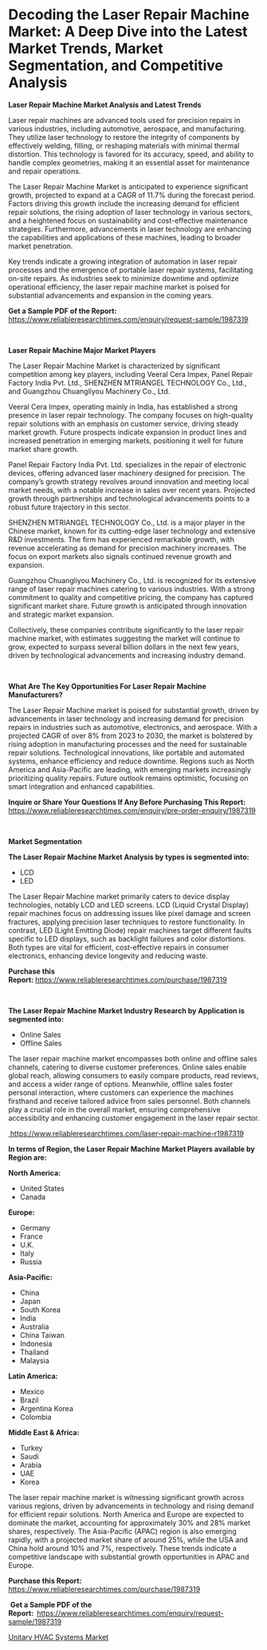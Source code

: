 <p><h1>Decoding the Laser Repair Machine Market: A Deep Dive into the Latest Market Trends, Market Segmentation, and Competitive Analysis</h1></p><p><strong>Laser Repair Machine Market Analysis and Latest Trends</strong></p>
<p><p>Laser repair machines are advanced tools used for precision repairs in various industries, including automotive, aerospace, and manufacturing. They utilize laser technology to restore the integrity of components by effectively welding, filling, or reshaping materials with minimal thermal distortion. This technology is favored for its accuracy, speed, and ability to handle complex geometries, making it an essential asset for maintenance and repair operations.</p><p>The Laser Repair Machine Market is anticipated to experience significant growth, projected to expand at a CAGR of 11.7% during the forecast period. Factors driving this growth include the increasing demand for efficient repair solutions, the rising adoption of laser technology in various sectors, and a heightened focus on sustainability and cost-effective maintenance strategies. Furthermore, advancements in laser technology are enhancing the capabilities and applications of these machines, leading to broader market penetration. </p><p>Key trends indicate a growing integration of automation in laser repair processes and the emergence of portable laser repair systems, facilitating on-site repairs. As industries seek to minimize downtime and optimize operational efficiency, the laser repair machine market is poised for substantial advancements and expansion in the coming years.</p></p>
<p><strong>Get a Sample PDF of the Report:&nbsp;</strong> <a href="https://www.reliableresearchtimes.com/enquiry/request-sample/1987319?utm_campaign=2040&utm_medium=2&utm_source=Github&utm_content=ia&utm_term=20022025&utm_id=laser-repair-machine">https://www.reliableresearchtimes.com/enquiry/request-sample/1987319</a></p>
<p>&nbsp;</p>
<p><strong>Laser Repair Machine Major Market Players</strong></p>
<p><p>The Laser Repair Machine Market is characterized by significant competition among key players, including Veeral Cera Impex, Panel Repair Factory India Pvt. Ltd., SHENZHEN MTRIANGEL TECHNOLOGY Co., Ltd., and Guangzhou Chuangliyou Machinery Co., Ltd. </p><p>Veeral Cera Impex, operating mainly in India, has established a strong presence in laser repair technology. The company focuses on high-quality repair solutions with an emphasis on customer service, driving steady market growth. Future prospects indicate expansion in product lines and increased penetration in emerging markets, positioning it well for future market share growth.</p><p>Panel Repair Factory India Pvt. Ltd. specializes in the repair of electronic devices, offering advanced laser machinery designed for precision. The company’s growth strategy revolves around innovation and meeting local market needs, with a notable increase in sales over recent years. Projected growth through partnerships and technological advancements points to a robust future trajectory in this sector.</p><p>SHENZHEN MTRIANGEL TECHNOLOGY Co., Ltd. is a major player in the Chinese market, known for its cutting-edge laser technology and extensive R&D investments. The firm has experienced remarkable growth, with revenue accelerating as demand for precision machinery increases. The focus on export markets also signals continued revenue growth and expansion.</p><p>Guangzhou Chuangliyou Machinery Co., Ltd. is recognized for its extensive range of laser repair machines catering to various industries. With a strong commitment to quality and competitive pricing, the company has captured significant market share. Future growth is anticipated through innovation and strategic market expansion.</p><p>Collectively, these companies contribute significantly to the laser repair machine market, with estimates suggesting the market will continue to grow, expected to surpass several billion dollars in the next few years, driven by technological advancements and increasing industry demand.</p></p>
<p>&nbsp;</p>
<p><strong>What Are The Key Opportunities For Laser Repair Machine Manufacturers?</strong></p>
<p><p>The Laser Repair Machine market is poised for substantial growth, driven by advancements in laser technology and increasing demand for precision repairs in industries such as automotive, electronics, and aerospace. With a projected CAGR of over 8% from 2023 to 2030, the market is bolstered by rising adoption in manufacturing processes and the need for sustainable repair solutions. Technological innovations, like portable and automated systems, enhance efficiency and reduce downtime. Regions such as North America and Asia-Pacific are leading, with emerging markets increasingly prioritizing quality repairs. Future outlook remains optimistic, focusing on smart integration and enhanced capabilities.</p></p>
<p><strong>Inquire or Share Your Questions If Any Before Purchasing This Report:</strong> <a href="https://www.reliableresearchtimes.com/enquiry/pre-order-enquiry/1987319?utm_campaign=2040&utm_medium=2&utm_source=Github&utm_content=ia&utm_term=20022025&utm_id=laser-repair-machine">https://www.reliableresearchtimes.com/enquiry/pre-order-enquiry/1987319</a></p>
<p>&nbsp;</p>
<p><strong>Market Segmentation</strong></p>
<p><strong>The Laser Repair Machine Market Analysis by types is segmented into:</strong></p>
<p><ul><li>LCD</li><li>LED</li></ul></p>
<p><p>The Laser Repair Machine market primarily caters to device display technologies, notably LCD and LED screens. LCD (Liquid Crystal Display) repair machines focus on addressing issues like pixel damage and screen fractures, applying precision laser techniques to restore functionality. In contrast, LED (Light Emitting Diode) repair machines target different faults specific to LED displays, such as backlight failures and color distortions. Both types are vital for efficient, cost-effective repairs in consumer electronics, enhancing device longevity and reducing waste.</p></p>
<p><strong>Purchase this Report:&nbsp;</strong><a href="https://www.reliableresearchtimes.com/purchase/1987319?utm_campaign=2040&utm_medium=2&utm_source=Github&utm_content=ia&utm_term=20022025&utm_id=laser-repair-machine">https://www.reliableresearchtimes.com/purchase/1987319</a></p>
<p>&nbsp;</p>
<p><strong>The Laser Repair Machine Market Industry Research by Application is segmented into:</strong></p>
<p><ul><li>Online Sales</li><li>Offline Sales</li></ul></p>
<p><p>The laser repair machine market encompasses both online and offline sales channels, catering to diverse customer preferences. Online sales enable global reach, allowing consumers to easily compare products, read reviews, and access a wider range of options. Meanwhile, offline sales foster personal interaction, where customers can experience the machines firsthand and receive tailored advice from sales personnel. Both channels play a crucial role in the overall market, ensuring comprehensive accessibility and enhancing customer engagement in the laser repair sector.</p></p>
<p><a href="https://www.reliableresearchtimes.com/laser-repair-machine-r1987319?utm_campaign=2040&utm_medium=2&utm_source=Github&utm_content=ia&utm_term=20022025&utm_id=laser-repair-machine">&nbsp;https://www.reliableresearchtimes.com/laser-repair-machine-r1987319</a></p>
<p><strong>In terms of Region, the Laser Repair Machine Market Players available by Region are:</strong></p>
<p>
    <p> <strong> North America: </strong>
        <ul>
            <li>United States</li>
            <li>Canada</li>
        </ul>
        </p> 
    <p> <strong> Europe: </strong>
        <ul>
            <li>Germany</li>
            <li>France</li>
            <li>U.K.</li>
            <li>Italy</li>
            <li>Russia</li>
        </ul>
        </p> 
    <p> <strong> Asia-Pacific: </strong>
        <ul>
            <li>China</li>
            <li>Japan</li>
            <li>South Korea</li>
            <li>India</li>
            <li>Australia</li>
            <li>China Taiwan</li>
            <li>Indonesia</li>
            <li>Thailand</li>
            <li>Malaysia</li>
        </ul>
        </p> 
    <p> <strong> Latin America: </strong>
        <ul>
            <li>Mexico</li>
            <li>Brazil</li>
            <li>Argentina Korea</li>
            <li>Colombia</li>
        </ul>
        </p> 
    <p> <strong> Middle East & Africa: </strong>
        <ul>
            <li>Turkey</li>
            <li>Saudi</li>
            <li>Arabia</li>
            <li>UAE</li>
            <li>Korea</li>
        </ul>
    </p>
    </p>
<p><p>The laser repair machine market is witnessing significant growth across various regions, driven by advancements in technology and rising demand for efficient repair solutions. North America and Europe are expected to dominate the market, accounting for approximately 30% and 28% market shares, respectively. The Asia-Pacific (APAC) region is also emerging rapidly, with a projected market share of around 25%, while the USA and China hold around 10% and 7%, respectively. These trends indicate a competitive landscape with substantial growth opportunities in APAC and Europe.</p></p>
<p><strong>Purchase this Report: </strong><a href="https://www.reliableresearchtimes.com/purchase/1987319?utm_campaign=2040&utm_medium=2&utm_source=Github&utm_content=ia&utm_term=20022025&utm_id=laser-repair-machine">https://www.reliableresearchtimes.com/purchase/1987319</a></p>
<p>&nbsp;<strong>Get a Sample PDF of the Report:&nbsp;&nbsp;</strong><a href="https://www.reliableresearchtimes.com/enquiry/request-sample/1987319?utm_campaign=2040&utm_medium=2&utm_source=Github&utm_content=ia&utm_term=20022025&utm_id=laser-repair-machine">https://www.reliableresearchtimes.com/enquiry/request-sample/1987319</a></p>
<p><strong></strong></p>
<p><p><a href="https://github.com/MonroeBullock54/Market-Research-Report-List-1/blob/main/unitary-hvac-systems-market.md?utm_campaign=2040&utm_medium=2&utm_source=Github&utm_content=ia&utm_term=20022025&utm_id=laser-repair-machine">Unitary HVAC Systems Market</a></p></p>